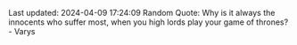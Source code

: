 Last updated: 2024-04-09 17:24:09
Random Quote: Why is it always the innocents who suffer most, when you high lords play your game of thrones?  -  Varys